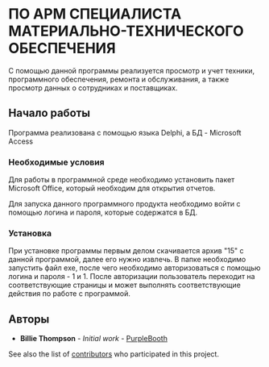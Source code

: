 ﻿# ПО АРМ СПЕЦИАЛИСТА МАТЕРИАЛЬНО-ТЕХНИЧЕСКОГО ОБЕСПЕЧЕНИЯ



С помощью данной программы реализуется просмотр и учет техники, программного обеспечения, ремонта и обслуживания, а также просмотр данных о сотрудниках и поставщиках. 




## Начало работы 

Программа реализована с помощью языка Delphi, а БД - Microsoft Access



### Необходимые условия


Для работы в программной среде необходимо установить пакет Microsoft Office, который необходим для открытия отчетов. 

Для запуска данного программного продукта необходимо войти с помощью логина и пароля, которые содержатся в БД. 


### Установка 

При установке программы первым делом скачивается архив "15" с данной программой, далее его нужно извлечь. 
В папке необходимо запустить файл exe, после чего необходимо авторизоваться с помощью логина и пароля - 1 и 1. 
После авторизации пользователь переходит на соответствующие страницы и может выполнять соответствующие действия по работе с программой.







## Авторы

* **Billie Thompson** - *Initial work* - [PurpleBooth](https://github.com/PurpleBooth)

See also the list of [contributors](https://github.com/your/project/contributors) who participated in this project.
